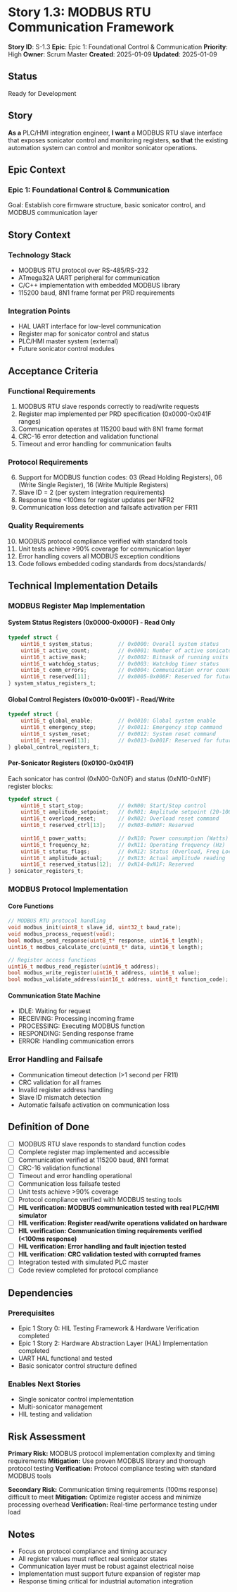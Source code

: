 # Story 1.3: MODBUS RTU Communication Framework

**Story ID**: S-1.3
**Epic**: Epic 1: Foundational Control & Communication
**Priority**: High
**Owner**: Scrum Master
**Created**: 2025-01-09
**Updated**: 2025-01-09

## Status

Ready for Development

## Story

**As a** PLC/HMI integration engineer,
**I want** a MODBUS RTU slave interface that exposes sonicator control and monitoring registers,
**so that** the existing automation system can control and monitor sonicator operations.

## Epic Context

### Epic 1: Foundational Control & Communication

Goal: Establish core firmware structure, basic sonicator control, and MODBUS communication layer

## Story Context

### Technology Stack

- MODBUS RTU protocol over RS-485/RS-232
- ATmega32A UART peripheral for communication
- C/C++ implementation with embedded MODBUS library
- 115200 baud, 8N1 frame format per PRD requirements

### Integration Points

- HAL UART interface for low-level communication
- Register map for sonicator control and status
- PLC/HMI master system (external)
- Future sonicator control modules

## Acceptance Criteria

### Functional Requirements

1. MODBUS RTU slave responds correctly to read/write requests
2. Register map implemented per PRD specification (0x0000-0x041F ranges)
3. Communication operates at 115200 baud with 8N1 frame format
4. CRC-16 error detection and validation functional
5. Timeout and error handling for communication faults

### Protocol Requirements

6. Support for MODBUS function codes: 03 (Read Holding Registers), 06 (Write Single Register), 16 (Write Multiple Registers)
7. Slave ID = 2 (per system integration requirements)
8. Response time <100ms for register updates per NFR2
9. Communication loss detection and failsafe activation per FR11

### Quality Requirements

10. MODBUS protocol compliance verified with standard tools
11. Unit tests achieve >90% coverage for communication layer
12. Error handling covers all MODBUS exception conditions
13. Code follows embedded coding standards from docs/standards/

## Technical Implementation Details

### MODBUS Register Map Implementation

#### System Status Registers (0x0000-0x000F) - Read Only

```c
typedef struct {
    uint16_t system_status;        // 0x0000: Overall system status
    uint16_t active_count;         // 0x0001: Number of active sonicators
    uint16_t active_mask;          // 0x0002: Bitmask of running units
    uint16_t watchdog_status;      // 0x0003: Watchdog timer status
    uint16_t comm_errors;          // 0x0004: Communication error count
    uint16_t reserved[11];         // 0x0005-0x000F: Reserved for future use
} system_status_registers_t;
```

#### Global Control Registers (0x0010-0x001F) - Read/Write

```c
typedef struct {
    uint16_t global_enable;        // 0x0010: Global system enable
    uint16_t emergency_stop;       // 0x0011: Emergency stop command
    uint16_t system_reset;         // 0x0012: System reset command
    uint16_t reserved[13];         // 0x0013-0x001F: Reserved for future use
} global_control_registers_t;
```

#### Per-Sonicator Registers (0x0100-0x041F)

Each sonicator has control (0xN00-0xN0F) and status (0xN10-0xN1F) register blocks:

```c
typedef struct {
    uint16_t start_stop;           // 0xN00: Start/Stop control
    uint16_t amplitude_setpoint;   // 0xN01: Amplitude setpoint (20-100%)
    uint16_t overload_reset;       // 0xN02: Overload reset command
    uint16_t reserved_ctrl[13];    // 0xN03-0xN0F: Reserved
    
    uint16_t power_watts;          // 0xN10: Power consumption (Watts)
    uint16_t frequency_hz;         // 0xN11: Operating frequency (Hz)
    uint16_t status_flags;         // 0xN12: Status (Overload, Freq Lock, Comm Fault)
    uint16_t amplitude_actual;     // 0xN13: Actual amplitude reading
    uint16_t reserved_status[12];  // 0xN14-0xN1F: Reserved
} sonicator_registers_t;
```

### MODBUS Protocol Implementation

#### Core Functions

```c
// MODBUS RTU protocol handling
void modbus_init(uint8_t slave_id, uint32_t baud_rate);
void modbus_process_request(void);
bool modbus_send_response(uint8_t* response, uint16_t length);
uint16_t modbus_calculate_crc(uint8_t* data, uint16_t length);

// Register access functions
uint16_t modbus_read_register(uint16_t address);
bool modbus_write_register(uint16_t address, uint16_t value);
bool modbus_validate_address(uint16_t address, uint8_t function_code);
```

#### Communication State Machine

- IDLE: Waiting for request
- RECEIVING: Processing incoming frame
- PROCESSING: Executing MODBUS function
- RESPONDING: Sending response frame
- ERROR: Handling communication errors

### Error Handling and Failsafe

- Communication timeout detection (>1 second per FR11)
- CRC validation for all frames
- Invalid register address handling
- Slave ID mismatch detection
- Automatic failsafe activation on communication loss

## Definition of Done

- [ ] MODBUS RTU slave responds to standard function codes
- [ ] Complete register map implemented and accessible
- [ ] Communication verified at 115200 baud, 8N1 format
- [ ] CRC-16 validation functional
- [ ] Timeout and error handling operational
- [ ] Communication loss failsafe tested
- [ ] Unit tests achieve >90% coverage
- [ ] Protocol compliance verified with MODBUS testing tools
- [ ] **HIL verification: MODBUS communication tested with real PLC/HMI simulator**
- [ ] **HIL verification: Register read/write operations validated on hardware**
- [ ] **HIL verification: Communication timing requirements verified (<100ms response)**
- [ ] **HIL verification: Error handling and fault injection tested**
- [ ] **HIL verification: CRC validation tested with corrupted frames**
- [ ] Integration tested with simulated PLC master
- [ ] Code review completed for protocol compliance

## Dependencies

### Prerequisites

- Epic 1 Story 0: HIL Testing Framework & Hardware Verification completed
- Epic 1 Story 2: Hardware Abstraction Layer (HAL) Implementation completed
- UART HAL functional and tested
- Basic sonicator control structure defined

### Enables Next Stories

- Single sonicator control implementation
- Multi-sonicator management
- HIL testing and validation

## Risk Assessment

**Primary Risk:** MODBUS protocol implementation complexity and timing requirements
**Mitigation:** Use proven MODBUS library and thorough protocol testing
**Verification:** Protocol compliance testing with standard MODBUS tools

**Secondary Risk:** Communication timing requirements (100ms response) difficult to meet
**Mitigation:** Optimize register access and minimize processing overhead
**Verification:** Real-time performance testing under load

## Notes

- Focus on protocol compliance and timing accuracy
- All register values must reflect real sonicator states
- Communication layer must be robust against electrical noise
- Implementation must support future expansion of register map
- Response timing critical for industrial automation integration
